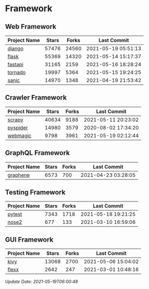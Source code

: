 # Framework

## Web Framework
| Project Name | Stars | Forks | Last Commit |
| ------------ | ----- | ----- | ----------- |
| [django](https://github.com/django/django) | 57476 | 24560 | 2021-05-19 05:51:13 |
| [flask](https://github.com/pallets/flask) | 55369 | 14320 | 2021-05-14 15:17:37 |
| [fastapi](https://github.com/tiangolo/fastapi) | 31165 | 2159 | 2021-05-16 18:28:24 |
| [tornado](https://github.com/tornadoweb/tornado) | 19997 | 5364 | 2021-05-15 19:24:25 |
| [sanic](https://github.com/sanic-org/sanic) | 14970 | 1348 | 2021-04-19 21:53:42 |

## Crawler Framework
| Project Name | Stars | Forks | Last Commit |
| ------------ | ----- | ----- | ----------- |
| [scrapy](https://github.com/scrapy/scrapy) | 40634 | 9188 | 2021-05-11 20:23:02 |
| [pyspider](https://github.com/binux/pyspider) | 14980 | 3579 | 2020-08-02 17:34:20 |
| [webmagic](https://github.com/code4craft/webmagic) | 9798 | 3961 | 2021-05-19 02:12:44 |

## GraphQL Framework
| Project Name | Stars | Forks | Last Commit |
| ------------ | ----- | ----- | ----------- |
| [graphene](https://github.com/graphql-python/graphene) | 6573 | 700 | 2021-04-23 03:28:05 |

## Testing Framework
| Project Name | Stars | Forks | Last Commit |
| ------------ | ----- | ----- | ----------- |
| [pytest](https://github.com/pytest-dev/pytest) | 7343 | 1718 | 2021-05-18 19:21:25 |
| [nose2](https://github.com/nose-devs/nose2) | 677 | 133 | 2021-03-10 16:59:06 |

## GUI Framework
| Project Name | Stars | Forks | Last Commit |
| ------------ | ----- | ----- | ----------- |
| [kivy](https://github.com/kivy/kivy) | 13068 | 2700 | 2021-05-06 15:04:02 |
| [flexx](https://github.com/flexxui/flexx) | 2642 | 247 | 2021-03-01 10:48:16 |

*Update Date: 2021-05-19T06:00:48*